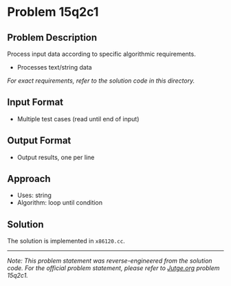 # Problem 15q2c1

## Problem Description

Process input data according to specific algorithmic requirements.
- Processes text/string data

*For exact requirements, refer to the solution code in this directory.*

## Input Format

- Multiple test cases (read until end of input)

## Output Format

- Output results, one per line

## Approach

- Uses: string
- Algorithm: loop until condition

## Solution

The solution is implemented in `x86120.cc`.

---

*Note: This problem statement was reverse-engineered from the solution code. For the official problem statement, please refer to [Jutge.org](https://jutge.org/) problem 15q2c1.*
